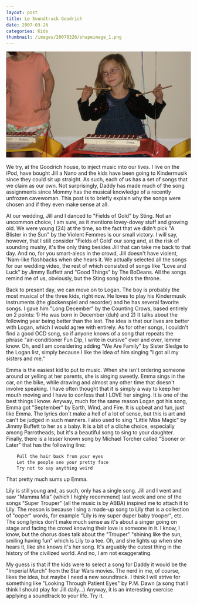 ```yaml
---
layout: post
title: Le Soundtrack Goodrich 
date: 2007-03-26
categories: Kids
thumbnail: /images/20070326/shapeimage_1.png
---
```


![The Beat Goes On](/images/20070326/shapeimage_1.png)


We try, at the Goodrich house, to inject music into our lives.  I live on the iPod, have bought Jill a Nano and the kids have been going to Kindermusik since they could sit up straight.  As such, each of us has a set of songs that we claim as our own.  Not surprisingly, Daddy has made much of the song assignments since Mommy has the musical knowledge of a recently unfrozen cavewoman.   This post is to briefly explain why the songs were chosen and if they even make sense at all.

At our wedding, Jill and I danced to "Fields of Gold" by Sting.  Not an uncommon choice, I am sure, as it mentions lovey-dovey stuff and growing old.  We were young (24) at the time, so the fact that we didn't pick "A Blister in the Sun" by the Violent Femmes is our small victory.  I will say, however, that I still consider "Fields of Gold' our song and, at the risk of sounding mushy, it's the only thing besides Jill that can take me back to that day.  And no, for you smart-alecs in the crowd, Jill doesn't have violent, 'Nam-like flashbacks when she hears it.  We actually selected all the songs for our wedding video, the rest of which consisted of songs like "Love and Luck" by Jimmy Buffett and "Good Things" by The BoDeans.  All the songs remind me of us, obviously, but the Sting song holds the throne.

Back to present day, we can move on to Logan.  The boy is probably the most musical of the three kids, right now.  He loves to play his Kindermusik instruments (the glockenspiel and recorder) and he has several favorite songs.  I gave him "Long December" by the Counting Crows, based entirely on 2 points: 1) He was born in December (duh) and 2) It talks about the following year being better than the last.  The idea is that our lives are better with Logan, which I would agree with entirely.  As for other songs, I couldn't find a good OCD song, so if anyone knows of a song that repeats the phrase "air-conditioner Fun Dip, I write in cursive" over and over, lemme know.  Oh, and I am considering adding "We Are Family" by Sister Sledge to the Logan list, simply because I like the idea of him singing "I got all my sisters and me." 

Emma is the easiest kid to put to music.  When she isn't ordering someone around or yelling at her parents, she is singing  sweetly.  Emma sings in the car, on the bike, while drawing and almost any other time that doesn't involve speaking.  I have often thought that it is simply a way to keep her mouth moving and I have to confess that I LOVE her singing.  It is one of the best things I know.  Anyway, much for the same reason Logan got his song, Emma got "September" by Earth, Wind, and Fire.  It is upbeat and fun, just like Emma.  The lyrics don't make a hell of a lot of sense, but this is art and can't be judged in such manners.  I also used to sing "Little Miss Magic" by Jimmy Buffett to her as a baby.  It is a bit of a cliche choice, especially among Parrotheads, but it's a beautiful song to sing to your daughter.  Finally, there is a lesser known song by Michael Torcher called "Sooner or Later" that has the following line: 

        Pull the hair back from your eyes
        Let the people see your pretty face
        Try not to say anything weird

  That pretty much sums up Emma.

  Lily is still young and, as such, only has a single song.  Jill and I went and saw "Mamma Mia" (which I highly recommend) last week and one of the songs "Super Trouper" (all the music is by ABBA) inspired me to attach it to Lily.  The reason is because I sing a made-up song to Lily that is a collection of "ooper" words, for example "Lily is my super duper baby trooper", etc.  The song lyrics don't make much sense as it's about a singer going on stage and facing the crowd knowing their love is someone in it.  I know, I know, but the chorus does talk about the "Trouper" "shining like the sun, smiling having fun" which is Lily to a tee.  Oh, and she lights up when she hears it, like she knows it's her song.  It's arguably the cutest thing in the history of the civilized world. And no, I am not exaggerating.

  My guess is that if the kids were to select a song for Daddy it would be the "Imperial March" from the Star Wars movies.  The nerd in me, of course, likes the idea, but maybe I need a new soundtrack.  I think I will strive for something like "Looking Through Patient Eyes" by P.M. Dawn (a song that I think I should play for Jill daily...)  Anyway, it is an interesting exercise applying a soundtrack to your life.  Try it.
